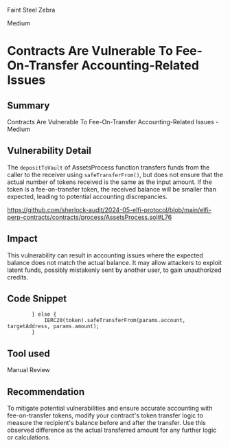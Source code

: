 Faint Steel Zebra

Medium

# Contracts Are Vulnerable To Fee-On-Transfer Accounting-Related Issues

## Summary
Contracts Are Vulnerable To Fee-On-Transfer Accounting-Related Issues - Medium

## Vulnerability Detail
The `depositToVault` of AssetsProcess function transfers funds from the caller to the receiver using `safeTransferFrom()`, but does not ensure that the actual number of tokens received is the same as the input amount. If the token is a fee-on-transfer token, the received balance will be smaller than expected, leading to potential accounting discrepancies.

https://github.com/sherlock-audit/2024-05-elfi-protocol/blob/main/elfi-perp-contracts/contracts/process/AssetsProcess.sol#L76

## Impact
This vulnerability can result in accounting issues where the expected balance does not match the actual balance. It may allow attackers to exploit latent funds, possibly mistakenly sent by another user, to gain unauthorized credits.

## Code Snippet
```solidity
        } else {
            IERC20(token).safeTransferFrom(params.account, targetAddress, params.amount);
        }
```

## Tool used

Manual Review

## Recommendation
To mitigate potential vulnerabilities and ensure accurate accounting with fee-on-transfer tokens, modify your contract's token transfer logic to measure the recipient's balance before and after the transfer. Use this observed difference as the actual transferred amount for any further logic or calculations.

